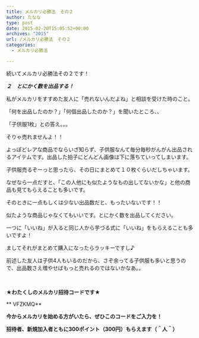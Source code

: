 ```yaml
---
title: メルカリ必勝法　その２
author: たなな
type: post
date: 2015-02-20T15:05:52+00:00
archives: "2015"
url: /メルカリ必勝法　その２
categories:
  - メルカリ必勝法

---
```

続いてメルカリ必勝法その２です！

_**２　とにかく数を出品する！**_

私がメルカリをすすめた友人に「売れないんだよね」と相談を受けた時のこと。

「何を出品したのか？」「何個出品したのか？」を聞いたところ、、

「子供服1枚」との答え。。。

そりゃ売れませんよ！！

よっぽどレアな商品でならいざ知らず、子供服なんて毎分毎秒がんがん出品されるアイテムです。出品した拍子にどんどん画像は下に落ちていってしまいます。

子供服売るぞーっと思ったら、その日にまとめて１０枚くらいだしちゃいます。

なぜなら一点だすと、「この人他にも似たようなもの出してないかな」と他の商品も見てもらえることも多いです。

そのときに一点もしくは少ない出品数だと、もったいないです！！

似たような商品じゃなくてもいいです。とにかく数を出品してください。

一つに「いいね」が入ると同じ人から芋づる式に「いいね」をもらえることも多いですよ！

ましてそれがまとめて購入になったらラッキーですし♪

前述した友人は子供4人もいるのだから、さぞ余ってる子供服も多いと思うので、出品数さえ増やせばもっと売れるのではないかなあ。。

&nbsp;

**★わたくしのメルカリ招待コードです★**

** VFZKMQ**

**今からメルカリを始める方がいたら、ぜひこのコードをご入力を！**

**招待者、新規加入者ともに300ポイント（300円）もらえます（＾人＾）**

&nbsp;

&nbsp;

&nbsp;